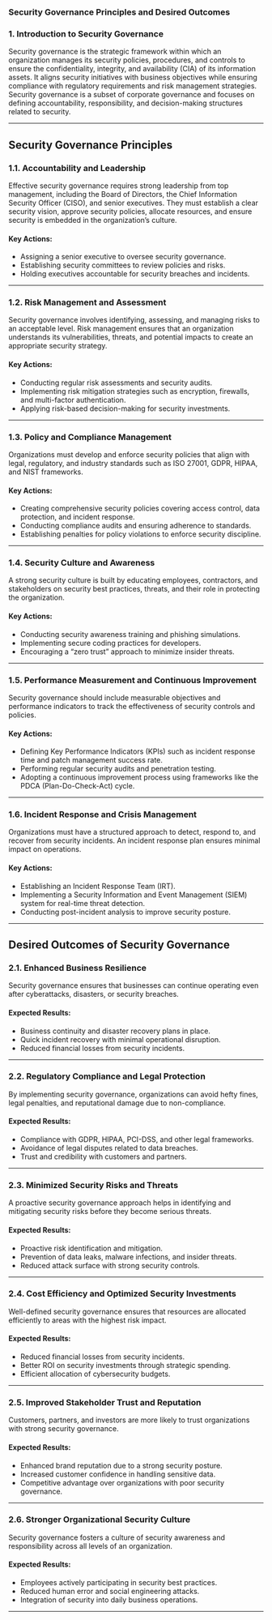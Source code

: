  

### **Security Governance Principles and Desired Outcomes**  

### **1. Introduction to Security Governance**  
Security governance is the strategic framework within which an organization manages its security policies, procedures, and controls to ensure the confidentiality, integrity, and availability (CIA) of its information assets. It aligns security initiatives with business objectives while ensuring compliance with regulatory requirements and risk management strategies. Security governance is a subset of corporate governance and focuses on defining accountability, responsibility, and decision-making structures related to security.

---
## **Security Governance Principles**  

### **1.1. Accountability and Leadership**  
Effective security governance requires strong leadership from top management, including the Board of Directors, the Chief Information Security Officer (CISO), and senior executives. They must establish a clear security vision, approve security policies, allocate resources, and ensure security is embedded in the organization’s culture.  

#### **Key Actions:**  
- Assigning a senior executive to oversee security governance.  
- Establishing security committees to review policies and risks.  
- Holding executives accountable for security breaches and incidents.  

---
### **1.2. Risk Management and Assessment**  
Security governance involves identifying, assessing, and managing risks to an acceptable level. Risk management ensures that an organization understands its vulnerabilities, threats, and potential impacts to create an appropriate security strategy.  

#### **Key Actions:**  
- Conducting regular risk assessments and security audits.  
- Implementing risk mitigation strategies such as encryption, firewalls, and multi-factor authentication.  
- Applying risk-based decision-making for security investments.  

---
### **1.3. Policy and Compliance Management**  
Organizations must develop and enforce security policies that align with legal, regulatory, and industry standards such as ISO 27001, GDPR, HIPAA, and NIST frameworks.  

#### **Key Actions:**  
- Creating comprehensive security policies covering access control, data protection, and incident response.  
- Conducting compliance audits and ensuring adherence to standards.  
- Establishing penalties for policy violations to enforce security discipline.  

---
### **1.4. Security Culture and Awareness**  
A strong security culture is built by educating employees, contractors, and stakeholders on security best practices, threats, and their role in protecting the organization.  

#### **Key Actions:**  
- Conducting security awareness training and phishing simulations.  
- Implementing secure coding practices for developers.  
- Encouraging a “zero trust” approach to minimize insider threats.  

---
### **1.5. Performance Measurement and Continuous Improvement**  
Security governance should include measurable objectives and performance indicators to track the effectiveness of security controls and policies.  

#### **Key Actions:**  
- Defining Key Performance Indicators (KPIs) such as incident response time and patch management success rate.  
- Performing regular security audits and penetration testing.  
- Adopting a continuous improvement process using frameworks like the PDCA (Plan-Do-Check-Act) cycle.  

---
### **1.6. Incident Response and Crisis Management**  
Organizations must have a structured approach to detect, respond to, and recover from security incidents. An incident response plan ensures minimal impact on operations.  

#### **Key Actions:**  
- Establishing an Incident Response Team (IRT).  
- Implementing a Security Information and Event Management (SIEM) system for real-time threat detection.  
- Conducting post-incident analysis to improve security posture.  

---
## **Desired Outcomes of Security Governance**  

### **2.1. Enhanced Business Resilience**  
Security governance ensures that businesses can continue operating even after cyberattacks, disasters, or security breaches.  

#### **Expected Results:**  
- Business continuity and disaster recovery plans in place.  
- Quick incident recovery with minimal operational disruption.  
- Reduced financial losses from security incidents.  

---
### **2.2. Regulatory Compliance and Legal Protection**  
By implementing security governance, organizations can avoid hefty fines, legal penalties, and reputational damage due to non-compliance.  

#### **Expected Results:**  
- Compliance with GDPR, HIPAA, PCI-DSS, and other legal frameworks.  
- Avoidance of legal disputes related to data breaches.  
- Trust and credibility with customers and partners.  

---
### **2.3. Minimized Security Risks and Threats**  
A proactive security governance approach helps in identifying and mitigating security risks before they become serious threats.  

#### **Expected Results:**  
- Proactive risk identification and mitigation.  
- Prevention of data leaks, malware infections, and insider threats.  
- Reduced attack surface with strong security controls.  

---
### **2.4. Cost Efficiency and Optimized Security Investments**  
Well-defined security governance ensures that resources are allocated efficiently to areas with the highest risk impact.  

#### **Expected Results:**  
- Reduced financial losses from security incidents.  
- Better ROI on security investments through strategic spending.  
- Efficient allocation of cybersecurity budgets.  

---
### **2.5. Improved Stakeholder Trust and Reputation**  
Customers, partners, and investors are more likely to trust organizations with strong security governance.  

#### **Expected Results:**  
- Enhanced brand reputation due to a strong security posture.  
- Increased customer confidence in handling sensitive data.  
- Competitive advantage over organizations with poor security governance.  

---
### **2.6. Stronger Organizational Security Culture**  
Security governance fosters a culture of security awareness and responsibility across all levels of an organization.  

#### **Expected Results:**  
- Employees actively participating in security best practices.  
- Reduced human error and social engineering attacks.  
- Integration of security into daily business operations.  

---
 
